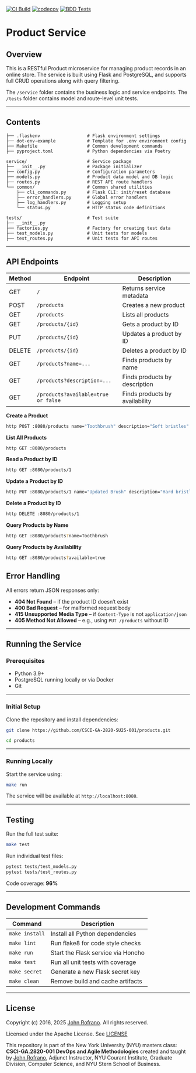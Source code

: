 [![CI Build](https://github.com/CSCI-GA-2820-SU25-001/products/actions/workflows/ci.yml/badge.svg)](https://github.com/CSCI-GA-2820-SU25-001/products/actions/workflows/ci.yml)
[![codecov](https://codecov.io/gh/CSCI-GA-2820-SU25-001/products/graph/badge.svg?token=FXUSYI35YL)](https://codecov.io/gh/CSCI-GA-2820-SU25-001/products)
[![BDD Tests](https://github.com/CSCI-GA-2820-SU25-001/products/actions/workflows/bdd.yml/badge.svg)](https://github.com/CSCI-GA-2820-SU25-001/products/actions/workflows/bdd.yml)
# Product Service

## Overview

This is a RESTful Product microservice for managing product records in an online store. The service is built using Flask and PostgreSQL, and supports full CRUD operations along with query filtering.

The `/service` folder contains the business logic and service endpoints. The `/tests` folder contains model and route-level unit tests.

---

## Contents

```
├── .flaskenv                  # Flask environment settings
├── dot-env-example            # Template for .env environment config
├── Makefile                   # Common development commands
├── pyproject.toml             # Python dependencies via Poetry

service/                       # Service package
├── __init__.py                # Package initializer
├── config.py                  # Configuration parameters
├── models.py                  # Product data model and DB logic
├── routes.py                  # REST API route handlers
└── common/                    # Common shared utilities
    ├── cli_commands.py        # Flask CLI: init/reset database
    ├── error_handlers.py      # Global error handlers
    ├── log_handlers.py        # Logging setup
    └── status.py              # HTTP status code definitions

tests/                         # Test suite
├── __init__.py
├── factories.py               # Factory for creating test data
├── test_models.py             # Unit tests for models
├── test_routes.py             # Unit tests for API routes
```

---

## API Endpoints

| Method | Endpoint             | Description                     |
|--------|----------------------|---------------------------------|
| GET    | `/`                  | Returns service metadata        |
| POST   | `/products`          | Creates a new product           |
| GET    | `/products`          | Lists all products              |
| GET    | `/products/{id}`     | Gets a product by ID            |
| PUT    | `/products/{id}`     | Updates a product by ID         |
| DELETE | `/products/{id}`     | Deletes a product by ID         |
| GET    | `/products?name=...` | Finds products by name          |
| GET    | `/products?description=...` | Finds products by description |
| GET    | `/products?available=true or false` | Finds products by availability |

**Create a Product**  
```bash
http POST :8080/products name="Toothbrush" description="Soft bristles" price:=9.99 available:=true
```

**List All Products**  
```bash
http GET :8080/products
```

**Read a Product by ID**  
```bash
http GET :8080/products/1
```

**Update a Product by ID**  
```bash
http PUT :8080/products/1 name="Updated Brush" description="Hard bristles" price:=12.99 available:=false
```

**Delete a Product by ID**  
```bash
http DELETE :8080/products/1
```

**Query Products by Name**  
```bash
http GET :8080/products?name=Toothbrush
```

**Query Products by Availability**  
```bash
http GET :8080/products?available=true
```

##  Error Handling

All errors return JSON responses only:

- **404 Not Found** – if the product ID doesn’t exist  
- **400 Bad Request** – for malformed request body  
- **415 Unsupported Media Type** – if `Content-Type` is not `application/json`  
- **405 Method Not Allowed** – e.g., using `PUT /products` without ID

---


## Running the Service

### Prerequisites

- Python 3.9+
- PostgreSQL running locally or via Docker
- Git

---

### Initial Setup

Clone the repository and install dependencies:

```bash
git clone https://github.com/CSCI-GA-2820-SU25-001/products.git

cd products
```

---

### Running Locally

Start the service using:

```bash
make run
```

The service will be available at `http://localhost:8080`.

---

## Testing

Run the full test suite:

```bash
make test
```

Run individual test files:

```bash
pytest tests/test_models.py
pytest tests/test_routes.py
```

Code coverage: **96%**

---

## Development Commands

| Command         | Description                             |
|----------------|-----------------------------------------|
| `make install` | Install all Python dependencies         |
| `make lint`    | Run flake8 for code style checks        |
| `make run`     | Start the Flask service via Honcho      |
| `make test`    | Run all unit tests with coverage        |
| `make secret`  | Generate a new Flask secret key         |
| `make clean`   | Remove build and cache artifacts        |


---

## License

Copyright (c) 2016, 2025 [John Rofrano](https://www.linkedin.com/in/JohnRofrano/). All rights reserved.

Licensed under the Apache License. See [LICENSE](LICENSE)

This repository is part of the New York University (NYU) masters class: **CSCI-GA.2820-001 DevOps and Agile Methodologies** created and taught by [John Rofrano](https://cs.nyu.edu/~rofrano/), Adjunct Instructor, NYU Courant Institute, Graduate Division, Computer Science, and NYU Stern School of Business.
